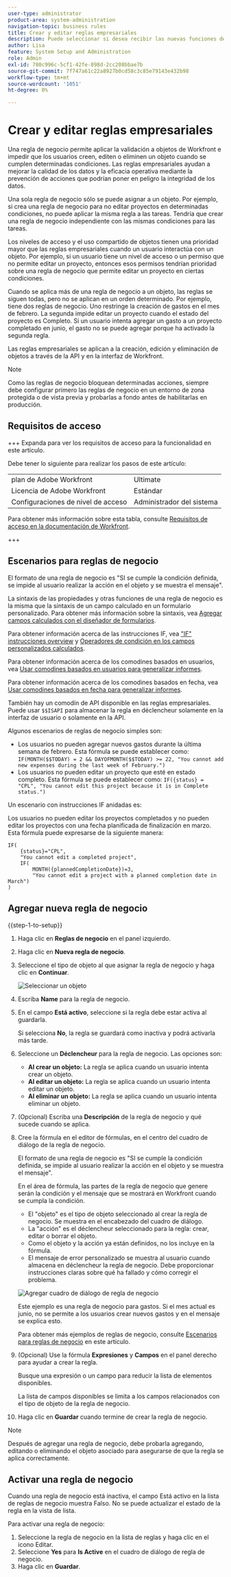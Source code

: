 ```yaml
---
user-type: administrator
product-area: system-administration
navigation-topic: business rules
title: Crear y editar reglas empresariales
description: Puede seleccionar si desea recibir las nuevas funciones de Workfront con periodicidad mensual o trimestral.
author: Lisa
feature: System Setup and Administration
role: Admin
exl-id: 780c996c-5cf1-42fe-898d-2cc208bbae7b
source-git-commit: 7f747a61c22a8927b0cd58c3c85e79143e432b98
workflow-type: tm+mt
source-wordcount: '1051'
ht-degree: 0%

---
```


# Crear y editar reglas empresariales

Una regla de negocio permite aplicar la validación a objetos de Workfront e impedir que los usuarios creen, editen o eliminen un objeto cuando se cumplen determinadas condiciones. Las reglas empresariales ayudan a mejorar la calidad de los datos y la eficacia operativa mediante la prevención de acciones que podrían poner en peligro la integridad de los datos.

Una sola regla de negocio sólo se puede asignar a un objeto. Por ejemplo, si crea una regla de negocio para no editar proyectos en determinadas condiciones, no puede aplicar la misma regla a las tareas. Tendría que crear una regla de negocio independiente con las mismas condiciones para las tareas.

Los niveles de acceso y el uso compartido de objetos tienen una prioridad mayor que las reglas empresariales cuando un usuario interactúa con un objeto. Por ejemplo, si un usuario tiene un nivel de acceso o un permiso que no permite editar un proyecto, entonces esos permisos tendrían prioridad sobre una regla de negocio que permite editar un proyecto en ciertas condiciones.

Cuando se aplica más de una regla de negocio a un objeto, las reglas se siguen todas, pero no se aplican en un orden determinado. Por ejemplo, tiene dos reglas de negocio. Uno restringe la creación de gastos en el mes de febrero. La segunda impide editar un proyecto cuando el estado del proyecto es Completo. Si un usuario intenta agregar un gasto a un proyecto completado en junio, el gasto no se puede agregar porque ha activado la segunda regla.

Las reglas empresariales se aplican a la creación, edición y eliminación de objetos a través de la API y en la interfaz de Workfront.

>[!NOTE]
>
>Como las reglas de negocio bloquean determinadas acciones, siempre debe configurar primero las reglas de negocio en un entorno de zona protegida o de vista previa y probarlas a fondo antes de habilitarlas en producción.

## Requisitos de acceso

+++ Expanda para ver los requisitos de acceso para la funcionalidad en este artículo.

Debe tener lo siguiente para realizar los pasos de este artículo:

<table style="table-layout:auto"> 
 <col> 
 <col> 
 <tbody> 
  <tr> 
   <td>plan de Adobe Workfront</td> 
   <td>Ultimate</td> 
  </tr> 
  <tr> 
   <td>Licencia de Adobe Workfront</td> 
   <td>Estándar</td> 
  </tr> 
  <tr> 
   <td>Configuraciones de nivel de acceso</td> 
   <td>Administrador del sistema</td> 
  </tr>  
 </tbody> 
</table>

Para obtener más información sobre esta tabla, consulte [Requisitos de acceso en la documentación de Workfront](/help/quicksilver/administration-and-setup/add-users/access-levels-and-object-permissions/access-level-requirements-in-documentation.md).

+++

## Escenarios para reglas de negocio

El formato de una regla de negocio es &quot;SI se cumple la condición definida, se impide al usuario realizar la acción en el objeto y se muestra el mensaje&quot;.

La sintaxis de las propiedades y otras funciones de una regla de negocio es la misma que la sintaxis de un campo calculado en un formulario personalizado. Para obtener más información sobre la sintaxis, vea [Agregar campos calculados con el diseñador de formularios](/help/quicksilver/administration-and-setup/customize-workfront/create-manage-custom-forms/form-designer/design-a-form/add-a-calculated-field.md).

Para obtener información acerca de las instrucciones IF, vea [&quot;IF&quot; instrucciones overview](/help/quicksilver/reports-and-dashboards/reports/calc-cstm-data-reports/if-statements-overview.md) y [Operadores de condición en los campos personalizados calculados](/help/quicksilver/reports-and-dashboards/reports/calc-cstm-data-reports/condition-operators-calculated-custom-expressions.md).

Para obtener información acerca de los comodines basados en usuarios, vea [Usar comodines basados en usuarios para generalizar informes](/help/quicksilver/reports-and-dashboards/reports/reporting-elements/use-user-based-wildcards-generalize-reports.md).

Para obtener información acerca de los comodines basados en fecha, vea [Usar comodines basados en fecha para generalizar informes](/help/quicksilver/reports-and-dashboards/reports/reporting-elements/use-date-based-wildcards-generalize-reports.md).

También hay un comodín de API disponible en las reglas empresariales. Puede usar `$$ISAPI` para almacenar la regla en déclencheur solamente en la interfaz de usuario o solamente en la API.

Algunos escenarios de reglas de negocio simples son:

* Los usuarios no pueden agregar nuevos gastos durante la última semana de febrero. Esta fórmula se puede establecer como: `IF(MONTH($$TODAY) = 2 && DAYOFMONTH($$TODAY) >= 22, "You cannot add new expenses during the last week of February.")`
* Los usuarios no pueden editar un proyecto que esté en estado completo. Esta fórmula se puede establecer como: `IF({status} = "CPL", "You cannot edit this project because it is in Complete status.")`

Un escenario con instrucciones IF anidadas es:

Los usuarios no pueden editar los proyectos completados y no pueden editar los proyectos con una fecha planificada de finalización en marzo. Esta fórmula puede expresarse de la siguiente manera:

```
IF(
    {status}="CPL",
    "You cannot edit a completed project",
    IF(
        MONTH({plannedCompletionDate})=3,
        "You cannot edit a project with a planned completion date in March")
)
```

## Agregar nueva regla de negocio

{{step-1-to-setup}}

1. Haga clic en **Reglas de negocio** en el panel izquierdo.
1. Haga clic en **Nueva regla de negocio**.
1. Seleccione el tipo de objeto al que asignar la regla de negocio y haga clic en **Continuar**.

   ![Seleccionar un objeto](assets/object-for-business-rule2.png)

1. Escriba **Name** para la regla de negocio.
1. En el campo **Está activo**, seleccione si la regla debe estar activa al guardarla.

   Si selecciona **No**, la regla se guardará como inactiva y podrá activarla más tarde.

1. Seleccione un **Déclencheur** para la regla de negocio. Las opciones son:

   * **Al crear un objeto:** La regla se aplica cuando un usuario intenta crear un objeto.
   * **Al editar un objeto:** La regla se aplica cuando un usuario intenta editar un objeto.
   * **Al eliminar un objeto:** La regla se aplica cuando un usuario intenta eliminar un objeto.

1. (Opcional) Escriba una **Descripción** de la regla de negocio y qué sucede cuando se aplica.
1. Cree la fórmula en el editor de fórmulas, en el centro del cuadro de diálogo de la regla de negocio.

   El formato de una regla de negocio es &quot;SI se cumple la condición definida, se impide al usuario realizar la acción en el objeto y se muestra el mensaje&quot;.

   En el área de fórmula, las partes de la regla de negocio que genere serán la condición y el mensaje que se mostrará en Workfront cuando se cumpla la condición.

   * El &quot;objeto&quot; es el tipo de objeto seleccionado al crear la regla de negocio. Se muestra en el encabezado del cuadro de diálogo.
   * La &quot;acción&quot; es el déclencheur seleccionado para la regla: crear, editar o borrar el objeto.
   * Como el objeto y la acción ya están definidos, no los incluye en la fórmula.
   * El mensaje de error personalizado se muestra al usuario cuando almacena en déclencheur la regla de negocio. Debe proporcionar instrucciones claras sobre qué ha fallado y cómo corregir el problema.

   ![Agregar cuadro de diálogo de regla de negocio](assets/add-business-rule-dialog-no-ai-button.png)

   Este ejemplo es una regla de negocio para gastos. Si el mes actual es junio, no se permite a los usuarios crear nuevos gastos y en el mensaje se explica esto.

   Para obtener más ejemplos de reglas de negocio, consulte [Escenarios para reglas de negocio](#scenarios-for-business-rules) en este artículo.

1. (Opcional) Use la fórmula **Expresiones** y **Campos** en el panel derecho para ayudar a crear la regla.

   Busque una expresión o un campo para reducir la lista de elementos disponibles.

   La lista de campos disponibles se limita a los campos relacionados con el tipo de objeto de la regla de negocio.

1. Haga clic en **Guardar** cuando termine de crear la regla de negocio.

>[!NOTE]
>
>Después de agregar una regla de negocio, debe probarla agregando, editando o eliminando el objeto asociado para asegurarse de que la regla se aplica correctamente.

## Activar una regla de negocio

Cuando una regla de negocio está inactiva, el campo Está activo en la lista de reglas de negocio muestra Falso. No se puede actualizar el estado de la regla en la vista de lista.

Para activar una regla de negocio:

1. Seleccione la regla de negocio en la lista de reglas y haga clic en el icono Editar.
1. Seleccione **Yes** para **Is Active** en el cuadro de diálogo de regla de negocio.
1. Haga clic en **Guardar**.

